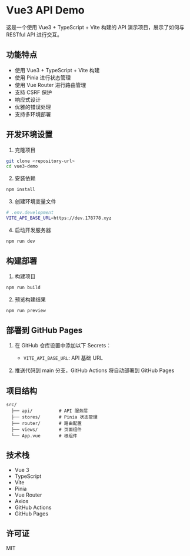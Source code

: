 # Vue3 API Demo

这是一个使用 Vue3 + TypeScript + Vite 构建的 API 演示项目，展示了如何与 RESTful API 进行交互。

## 功能特点

- 使用 Vue3 + TypeScript + Vite 构建
- 使用 Pinia 进行状态管理
- 使用 Vue Router 进行路由管理
- 支持 CSRF 保护
- 响应式设计
- 优雅的错误处理
- 支持多环境部署

## 开发环境设置

1. 克隆项目
```bash
git clone <repository-url>
cd vue3-demo
```

2. 安装依赖
```bash
npm install
```

3. 创建环境变量文件
```bash
# .env.development
VITE_API_BASE_URL=https://dev.178778.xyz
```

4. 启动开发服务器
```bash
npm run dev
```

## 构建部署

1. 构建项目
```bash
npm run build
```

2. 预览构建结果
```bash
npm run preview
```

## 部署到 GitHub Pages

1. 在 GitHub 仓库设置中添加以下 Secrets：
   - `VITE_API_BASE_URL`: API 基础 URL

2. 推送代码到 main 分支，GitHub Actions 将自动部署到 GitHub Pages

## 项目结构

```
src/
  ├── api/          # API 服务层
  ├── stores/       # Pinia 状态管理
  ├── router/       # 路由配置
  ├── views/        # 页面组件
  └── App.vue       # 根组件
```

## 技术栈

- Vue 3
- TypeScript
- Vite
- Pinia
- Vue Router
- Axios
- GitHub Actions
- GitHub Pages

## 许可证

MIT
